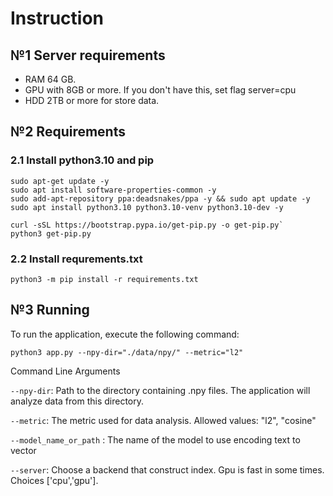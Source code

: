 # Instruction

## №1 Server requirements
 - RAM 64 GB. 
 - GPU with 8GB or more. If you don't have this, set flag server=cpu
 - HDD 2TB or more for store data.

## №2 Requirements

### 2.1 Install python3.10 and pip

```shell
sudo apt-get update -y
sudo apt install software-properties-common -y
sudo add-apt-repository ppa:deadsnakes/ppa -y && sudo apt update -y
sudo apt install python3.10 python3.10-venv python3.10-dev -y
```

```shell 
curl -sSL https://bootstrap.pypa.io/get-pip.py -o get-pip.py`
python3 get-pip.py
```

### 2.2 Install requrements.txt

`python3 -m pip install -r requirements.txt`

## №3 Running

To run the application, execute the following command:

`python3 app.py --npy-dir="./data/npy/" --metric="l2"`

Command Line Arguments

`--npy-dir`: Path to the directory containing .npy files. The application will analyze data from this directory.

`--metric`: The metric used for data analysis. Allowed values: "l2", "cosine"

`--model_name_or_path` : The name of the model to use encoding text to vector

`--server`: Choose a backend that construct index. Gpu is fast in some times. Choices ['cpu','gpu']. 